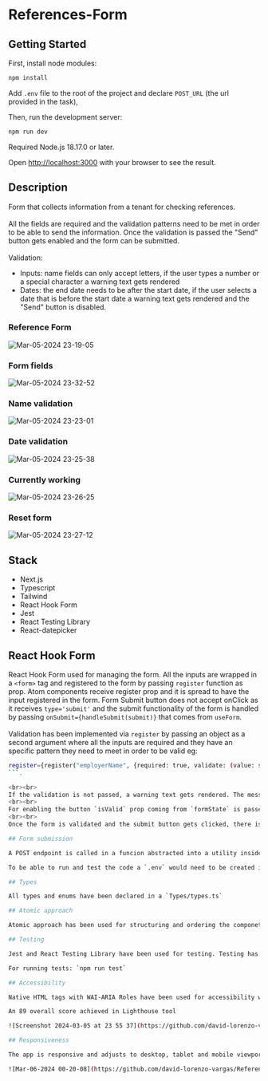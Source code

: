 # References-Form

## Getting Started

First, install node modules:

```bash
npm install
```

Add `.env` file to the root of the project and declare `POST_URL` (the url provided in the task), 

Then, run the development server:

```bash
npm run dev
```

Required Node.js 18.17.0 or later.

Open [http://localhost:3000](http://localhost:3000) with your browser to see the result.

## Description

Form that collects information from a tenant for checking references.
<br><br>
All the fields are required and the validation patterns need to be met in order to be able to send the information. Once the validation is passed the "Send" button gets enabled and the form can be submitted.
<br><br>
Validation:
<br>
  <ul>
    <li>Inputs: name fields can only accept letters, if the user types a number or a special character a warning text gets rendered</li>
    <li>Dates: the end date needs to be after the start date, if the user selects a date that is before the start date a warning text gets rendered and the "Send" button is disabled.</li>
  </ul>

### Reference Form

![Mar-05-2024 23-19-05](https://github.com/david-lorenzo-vargas/References-Form/assets/72414745/2a2b0053-070d-43b2-86a6-139e7ba25573)

### Form fields

![Mar-05-2024 23-32-52](https://github.com/david-lorenzo-vargas/References-Form/assets/72414745/04d831af-5d82-45b2-b4dd-7e8a81aa3dd2)

### Name validation

![Mar-05-2024 23-23-01](https://github.com/david-lorenzo-vargas/References-Form/assets/72414745/c282bc2f-b248-4e1d-a994-34a8cdfdb554)

### Date validation

![Mar-05-2024 23-25-38](https://github.com/david-lorenzo-vargas/References-Form/assets/72414745/031c2cc0-493f-43d5-a2a1-9a2ad86c2fff)

### Currently working

![Mar-05-2024 23-26-25](https://github.com/david-lorenzo-vargas/References-Form/assets/72414745/5f5b5d1b-b2f2-46a0-9630-97538f9f4405)

### Reset form

![Mar-05-2024 23-27-12](https://github.com/david-lorenzo-vargas/References-Form/assets/72414745/fa0cbf30-aa00-4485-acb7-54a494be9a48)

## Stack

<ul>
  <li>Next.js</li>
  <li>Typescript</li>
  <li>Tailwind</li>
  <li>React Hook Form</li>
  <li>Jest</li>
  <li>React Testing Library</li>
  <li>React-datepicker</li>
</ul>

## React Hook Form

React Hook Form used for managing the form. All the inputs are wrapped in a `<form>` tag and registered to the form by passing `register` function as prop. Atom components receive register prop and it is spread to have the input registered in the form. Form Submit button does not accept onClick as it receives `type='submit'` and the submit functionality of the form is handled by passing `onSubmit={handleSubmit(submit)}` that comes from `useForm`.
<br><br>
Validation has been implemented via `register` by passing an object as a second argument where all the inputs are required and they have an specific pattern they need to meet in order to be valid eg:

  ```bash
  register={register("employerName", {required: true, validate: (value: string) => { if (!nameRegex.test(value)) { return "Sorry, numbers and special characters are not allowed"} return true; }})} errorMessage={formState.errors.employerName?.message}
```.

<br><br>
If the validation is not passed, a warning text gets rendered. The message is recevied from `formState.errors.inputName.message`.
<br><br>
For enabling the button `isValid` prop coming from `formState` is passed to the button component.
<br><br>
Once the form is validated and the submit button gets clicked, there is a check to see if the form has been submitted by using `isSubmitted` coming from `formState`. If `isSubmitted===true`, a 'Thank you!' message text gets rendered together with a 'Reset button' that handles `reset` method for reseting the form state.

## Form submission

A POST endpoint is called in a funcion abstracted into a utility inside Util/API/postReferencesForm.ts. The endpoint URL is declared in a `.env` file and accessed via dotenv library for security reasons. The URL is passed to fetch function as follows `process.env.POST_URL`.

To be able to run and test the code a `.env` would need to be created in the root of the project and declare the `POST_URL`.

## Types

All types and enums have been declared in a `Types/types.ts`

## Atomic approach

Atomic approach has been used for structuring and ordering the componets separated in 'atoms', 'molecules' and 'organisms'.

## Testing

Jest and React Testing Library have been used for testing. Testing has been added for some components but, as further implementation, it would be necessary to add more unit and integration testing for other functionalities and components.

For running tests: `npm run test`

## Accessibility

Native HTML tags with WAI-ARIA Roles have been used for accessibility which would allow screen readers to navigate through the page.

An 89 overall score achieved in Lighthouse tool

![Screenshot 2024-03-05 at 23 55 37](https://github.com/david-lorenzo-vargas/References-Form/assets/72414745/8b31256b-b35f-4e4d-bc33-3e1982f12f10)

## Responsiveness

The app is responsive and adjusts to desktop, tablet and mobile viewports, some media queries have been added via Tailwind for adjusting the design to the screen size.

![Mar-06-2024 00-20-08](https://github.com/david-lorenzo-vargas/References-Form/assets/72414745/112faa13-b53f-4479-8739-55d4d96c52c6)


